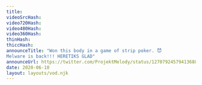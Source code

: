 ```yaml
---
title: 
videoSrcHash: 
video720Hash: 
video480Hash: 
video360Hash: 
thinHash: 
thiccHash: 
announceTitle: "Won this body in a game of strip poker. 😈
Melware is back!!! HERETIKS GLAD"
announceUrl: https://twitter.com/ProjektMelody/status/1270792457941368832
date: 2020-06-10
layout: layouts/vod.njk
---
```

